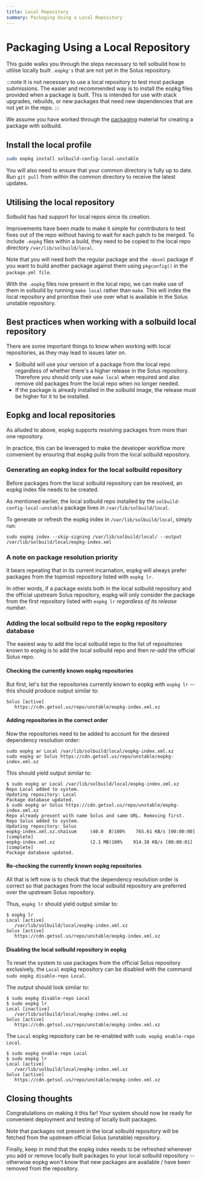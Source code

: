 ```yaml
---
title: Local Repository
summary: Packaging Using a Local Repository
---
```


# Packaging Using a Local Repository

This guide walks you through the steps necessary to tell solbuild how to utilise locally built `.eopkg's` that are not yet in the Solus repository.

:::note
It is not necessary to use a local repository to test most package submissions. The easier and recommended way is to install the eopkg files provided when a package is built. This is intended for use with stack upgrades, rebuilds, or new packages that need new dependencies that are not yet in the repo.
:::

We assume you have worked through the [packaging](/docs/packaging) material for creating a package with solbuild.

## Install the local profile

```bash
sudo eopkg install solbuild-config-local-unstable
```

You will also need to ensure that your common directory is fully up to date. Run `git pull` from within the common directory to receive the latest updates.

## Utilising the local repository

Solbuild has had support for local repos since its creation.

Improvements have been made to make it simple for contributors to test fixes out of the repo without having to wait for each patch to be merged. To include `.eopkg` files within a build, they need to be copied to the local repo directory `/var/lib/solbuild/local`.

Note that you will need both the regular package and the `-devel` package if you want to build another package against them using `pkgconfig()` in the `package.yml file`.

With the `.eopkg` files now present in the local repo, we can make use of them in solbuild by running `make local` rather than `make`. This will index the local repository and prioritise their use over what is available in the Solus unstable repository.

## Best practices when working with a solbuild local repository

There are some important things to know when working with local repositories, as they may lead to issues later on.

- Solbuild will use your version of a package from the local repo regardless of whether there's a higher release in the Solus repository. Therefore you should only use `make local` when required and also remove old packages from the local repo when no longer needed.
- If the package is already installed in the solbuild image, the release must be higher for it to be installed.

## Eopkg and local repositories

As alluded to above, eopkg supports resolving packages from more than one repository.

In practice, this can be leveraged to make the developer workflow more convenient by ensuring that eopkg pulls from the local solbuild repository.

### Generating an eopkg index for the local solbuild repository

Before packages from the local solbuild repository can be resolved, an eopkg index file needs to be created.

As mentioned earlier, the local solbuild repo installed by the `solbuild-config-local-unstable` package lives in `/var/lib/solbuild/local`.

To generate or refresh the eopkg index in `/var/lib/solbuild/local`, simply run:

`sudo eopkg index --skip-signing /var/lib/solbuild/local/ --output /var/lib/solbuild/local/eopkg-index.xml`

### A note on package resolution priority

It bears repeating that in its current incarnation, eopkg will always prefer packages from the topmost repository listed with `eopkg lr`.

In other words, if a package exists both in the local solbuild repository and the official upstream Solus repository, eopkg will only consider the package from the first repository listed with `eopkg lr` _regardless of its release number_.

### Adding the local solbuild repo to the eopkg repository database

The easiest way to add the local solbuild repo to the list of repositories known to eopkg is to add the local solbuild repo and then _re-add_ the official Solus repo.

#### Checking the currently known eopkg repositories

But first, let's list the repositories currently known to eopkg with `eopkg lr` -- this should produce output similar to:

```
Solus [active]
   https://cdn.getsol.us/repo/unstable/eopkg-index.xml.xz
```

#### Adding repositories in the correct order

Now the repositories need to be added to account for the desired dependency resolution order:

```
sudo eopkg ar Local /var/lib/solbuild/local/eopkg-index.xml.xz
sudo eopkg ar Solus https://cdn.getsol.us/repo/unstable/eopkg-index.xml.xz
```

This should yield output similar to:

```
$ sudo eopkg ar Local /var/lib/solbuild/local/eopkg-index.xml.xz
Repo Local added to system.
Updating repository: Local
Package database updated.
$ sudo eopkg ar Solus https://cdn.getsol.us/repo/unstable/eopkg-index.xml.xz
Repo already present with name Solus and same URL. Removing first.
Repo Solus added to system.
Updating repository: Solus
eopkg-index.xml.xz.sha1sum     (40.0  B)100%    765.61 KB/s [00:00:00] [complete]
eopkg-index.xml.xz             (2.1 MB)100%    914.38 KB/s [00:00:01] [complete]
Package database updated.
```

#### Re-checking the currently known eopkg repositories

All that is left now is to check that the dependency resolution order is correct so that packages from the local solbuild repository are preferred over the upstream Solus repository.

Thus, `eopkg lr` should yield output similar to:

```
$ eopkg lr
Local [active]
   /var/lib/solbuild/local/eopkg-index.xml.xz
Solus [active]
   https://cdn.getsol.us/repo/unstable/eopkg-index.xml.xz
```

#### Disabling the local solbuild repository in eopkg

To reset the system to use packages from the official Solus repository exclusively, the `Local` eopkg repository can be disabled with the command `sudo eopkg disable-repo Local`.

The output should look similar to:

```
$ sudo eopkg disable-repo Local
$ sudo eopkg lr
Local [inactive]
   /var/lib/solbuild/local/eopkg-index.xml.xz
Solus [active]
   https://cdn.getsol.us/repo/unstable/eopkg-index.xml.xz
```

The `Local` eopkg repository can be re-enabled with `sudo eopkg enable-repo Local`.

```
$ sudo eopkg enable-repo Local
$ sudo eopkg lr
Local [active]
   /var/lib/solbuild/local/eopkg-index.xml.xz
Solus [active]
   https://cdn.getsol.us/repo/unstable/eopkg-index.xml.xz
```

## Closing thoughts

Congratulations on making it this far! Your system should now be ready for convenient deployment and testing of locally built packages.

Note that packages not present in the local solbuild repository will be fetched from the upstream official Solus (unstable) repository.

Finally, keep in mind that the eopkg index needs to be refreshed whenever you add or remove locally built packages to your local solbuild repository -- otherwise eopkg won't know that new packages are available / have been removed from the repository.
